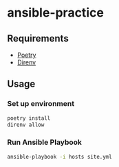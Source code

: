 # ansible-practice

## Requirements

- [Poetry](https://github.com/python-poetry/poetry)
- [Direnv](https://github.com/direnv/direnv)

## Usage

### Set up environment

```sh
poetry install
direnv allow
```


### Run Ansible Playbook

```sh
ansible-playbook -i hosts site.yml
```
